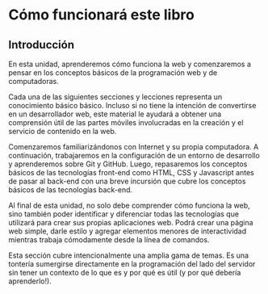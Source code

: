 # Cómo funcionará este libro

## Introducción

En esta unidad, aprenderemos cómo funciona la web y comenzaremos a pensar en los conceptos básicos de la programación web y de computadoras.

Cada una de las siguientes secciones y lecciones representa un conocimiento básico básico. Incluso si no tiene la intención de convertirse en un desarrollador web, este material le ayudará a obtener una comprensión útil de las partes móviles involucradas en la creación y el servicio de contenido en la web.

Comenzaremos familiarizándonos con Internet y su propia computadora. A continuación, trabajaremos en la configuración de un entorno de desarrollo y aprenderemos sobre Git y GitHub. Luego, repasaremos los conceptos básicos de las tecnologías front-end como HTML, CSS y Javascript antes de pasar al back-end con una breve incursión que cubre los conceptos básicos de las tecnologías back-end.

Al final de esta unidad, no solo debe comprender cómo funciona la web, sino también poder identificar y diferenciar todas las tecnologías que utilizará para crear sus propias aplicaciones web. Podrá crear una página web simple, darle estilo y agregar elementos menores de interactividad mientras trabaja cómodamente desde la línea de comandos.

Esta sección cubre intencionalmente una amplia gama de temas. Es una tontería sumergirse directamente en la programación del lado del servidor sin tener un contexto de lo que es y por qué es útil \(y por qué debería aprenderlo!\).

